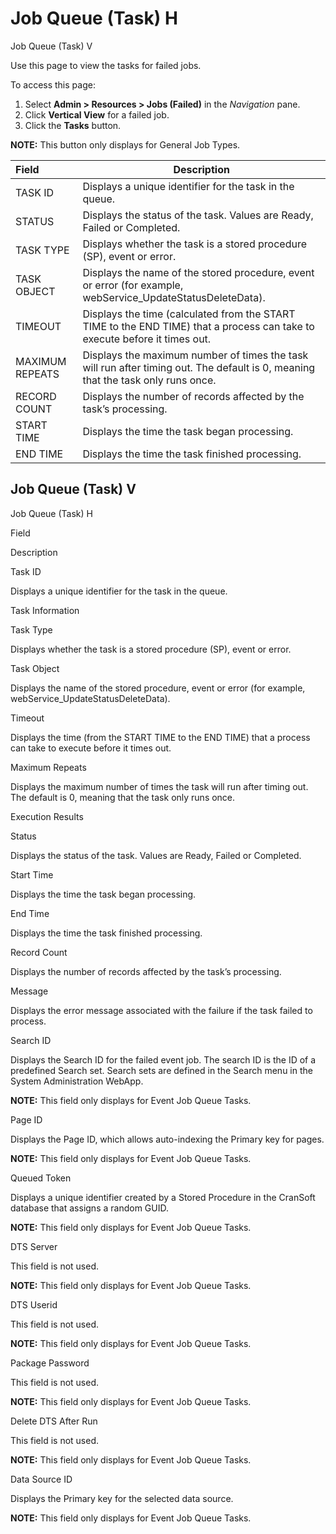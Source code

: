# <span id="top"></span>Job Queue (Task) H

Job Queue (Task) V

<div class="use">

Use this page to view the tasks for failed jobs.

</div>

To access this page:

1.  Select **Admin \> Resources \> Jobs (Failed)** in the *Navigation*
    pane.
2.  Click **Vertical View** for a failed job.
3.  Click the **Tasks** button.

**NOTE:** This button only displays for General Job
Types.

| Field           | Description                                                                                                                      |
| :-------------- | -------------------------------------------------------------------------------------------------------------------------------- |
| TASK ID         | Displays a unique identifier for the task in the queue.                                                                          |
| STATUS          | Displays the status of the task. Values are Ready, Failed or Completed.                                                          |
| TASK TYPE       | Displays whether the task is a stored procedure (SP), event or error.                                                            |
| TASK OBJECT     | Displays the name of the stored procedure, event or error (for example, webService\_UpdateStatusDeleteData).                     |
| TIMEOUT         | Displays the time (calculated from the START TIME to the END TIME) that a process can take to execute before it times out.       |
| MAXIMUM REPEATS | Displays the maximum number of times the task will run after timing out. The default is 0, meaning that the task only runs once. |
| RECORD COUNT    | Displays the number of records affected by the task’s processing.                                                                |
| START TIME      | Displays the time the task began processing.                                                                                     |
| END TIME        | Displays the time the task finished processing.                                                                                  |

## <span id="Job"></span>Job Queue (Task) V

Job Queue (Task) H

Field

Description

Task ID

Displays a unique identifier for the task in the queue.

Task Information

Task Type

Displays whether the task is a stored procedure (SP), event or error.

Task Object

Displays the name of the stored procedure, event or error (for example,
webService\_UpdateStatusDeleteData).

Timeout

Displays the time (from the START TIME to the END TIME) that a process
can take to execute before it times out.

Maximum Repeats

Displays the maximum number of times the task will run after timing out.
The default is 0, meaning that the task only runs once.

Execution Results

Status

Displays the status of the task. Values are Ready, Failed or Completed.

Start Time

Displays the time the task began processing.

End Time

Displays the time the task finished processing.

Record Count

Displays the number of records affected by the task’s processing.

Message

Displays the error message associated with the failure if the task
failed to process.

Search ID

Displays the Search ID for the failed event job. The search ID is the ID
of a predefined Search set. Search sets are defined in the Search menu
in the System Administration WebApp.

**NOTE:** This field only displays for Event Job Queue Tasks.

Page ID

Displays the Page ID, which allows auto-indexing the Primary key for
pages.

**NOTE:** This field only displays for Event Job Queue Tasks.

Queued Token

Displays a unique identifier created by a Stored Procedure in the
CranSoft database that assigns a random GUID.

**NOTE:** This field only displays for Event Job Queue Tasks.

DTS Server

This field is not used.

**NOTE:** This field only displays for Event Job Queue Tasks.

DTS Userid

This field is not used.

**NOTE:** This field only displays for Event Job Queue Tasks.

Package Password

This field is not used.

**NOTE:** This field only displays for Event Job Queue Tasks.

Delete DTS After Run

This field is not used.

**NOTE:** This field only displays for Event Job Queue Tasks.

Data Source ID

Displays the Primary key for the selected data source.

**NOTE:** This field only displays for Event Job Queue Tasks.
